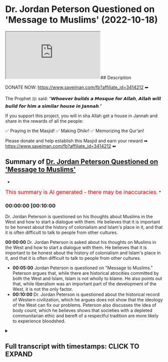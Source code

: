# Dr. Jordan Peterson Questioned on 'Message to Muslims' (2022-10-18)

<iframe loading='lazy' src='https://www.youtube.com/embed/jxr6ykYcA1M'></iframe>## Description

DONATE NOW: https://www.saveiman.com/fb?affiliate_id=3414212 ⬅

The Prophet ﷺ said: “𝙒𝙝𝙤𝙚𝙫𝙚𝙧 𝙗𝙪𝙞𝙡𝙙𝙨 𝙖 𝙈𝙤𝙨𝙦𝙪𝙚 𝙛𝙤𝙧 𝘼𝙡𝙡𝙖𝙝, 𝘼𝙡𝙡𝙖𝙝 𝙬𝙞𝙡𝙡 𝙗𝙪𝙞𝙡𝙙 𝙛𝙤𝙧 𝙝𝙞𝙢 𝙖 𝙨𝙞𝙢𝙞𝙡𝙖𝙧 𝙝𝙤𝙪𝙨𝙚 𝙞𝙣 𝙅𝙖𝙣𝙣𝙖𝙝.”

If you support this project, you will in sha Allah get a house in Jannah and share in the rewards of all the people:

✅ Praying in the Masjid!
✅ Making Dhikr!
✅ Memorizing the Qur’an!

Please donate and help establish this Masjid and earn your reward ➡ https://www.saveiman.com/fb?affiliate_id=3414212 ⬅

## Summary of [Dr. Jordan Peterson Questioned on 'Message to Muslims'](https://www.youtube.com/watch?v=jxr6ykYcA1M)


*

<span style="color:red; font-size:125%">This summary is AI generated - there may be inaccuracies</span>. [](/)*

### <a onclick="modifyYTiframeseektime('600')">00:00:00 [00:10:00</a>

Dr. Jordan Peterson is questioned on his thoughts about Muslims in the West and how to start a dialogue with them. He believes that it is important to be honest about the history of colonialism and Islam's place in it, and that it is often difficult to talk to people from other cultures.

**<a onclick="modifyYTiframeseektime('0')">00:00:00</a>** Dr. Jordan Peterson is asked about his thoughts on Muslims in the West and how to start a dialogue with them. He believes that it is important to be honest about the history of colonialism and Islam's place in it, and that it is often difficult to talk to people from other cultures.
* **<a onclick="modifyYTiframeseektime('300')">00:05:00</a>** Jordan Peterson is questioned on "Message to Muslims." Peterson argues that, while there are historical atrocities committed by both the West and Islam, Islam is not wholly to blame. He also points out that, while liberalism was an important part of the development of the West, it is not the only factor.
* **<a onclick="modifyYTiframeseektime('600')">00:10:00</a>**  Dr. Jordan Peterson is questioned about the historical record of Western civilization, which he argues does not show that the ideology of the West can fix our problems. Peterson also discusses the idea of body count, which he believes shows that societies with a depleted communitarian ethic and bereft of a respectful tradition are more likely to experience bloodshed.

<details><summary><h2>Full transcript with timestamps: CLICK TO EXPAND</h2></summary>

<a onclick="modifyYTiframeseektime('0)')">0:00:00 your brothers and sisters in the slum<\/a>
<a onclick="modifyYTiframeseektime('2)')">0:00:02 net from Norway are establishing a<\/a>
<a onclick="modifyYTiframeseektime('4)')">0:00:04 Masjid a dawa Center this Center this<\/a>
<a onclick="modifyYTiframeseektime('8)')">0:00:08 Masjid this educational institution will<\/a>
<a onclick="modifyYTiframeseektime('10)')">0:00:10 act like a beacon of light calling the<\/a>
<a onclick="modifyYTiframeseektime('14)')">0:00:14 Muslims in Norway back to the essence of<\/a>
<a onclick="modifyYTiframeseektime('16)')">0:00:16 Islam so give generously and Allah<\/a>
<a onclick="modifyYTiframeseektime('18)')">0:00:18 azzawajal would give you even<\/a>
<a onclick="modifyYTiframeseektime('21)')">0:00:21 I it is not obvious to me that I let me<\/a>
<a onclick="modifyYTiframeseektime('23)')">0:00:23 kind of push back a little bit on that<\/a>
<a onclick="modifyYTiframeseektime('25)')">0:00:25 point because you're an individual like<\/a>
<a onclick="modifyYTiframeseektime('27)')">0:00:27 obviously in your newest book you're<\/a>
<a onclick="modifyYTiframeseektime('28)')">0:00:28 talking about<\/a>
<a onclick="modifyYTiframeseektime('29)')">0:00:29 um category about precision and I would<\/a>
<a onclick="modifyYTiframeseektime('31)')">0:00:31 say you're an individual that is very<\/a>
<a onclick="modifyYTiframeseektime('32)')">0:00:32 precise they're categorized like if I<\/a>
<a onclick="modifyYTiframeseektime('34)')">0:00:34 was to say anything I would say that<\/a>
<a onclick="modifyYTiframeseektime('36)')">0:00:36 you're individual that's scrupulously<\/a>
<a onclick="modifyYTiframeseektime('37)')">0:00:37 meticulous inexactitude and I don't know<\/a>
<a onclick="modifyYTiframeseektime('40)')">0:00:40 meticulousness or whatever yeah so you<\/a>
<a onclick="modifyYTiframeseektime('42)')">0:00:42 speak and you think about what you're<\/a>
<a onclick="modifyYTiframeseektime('44)')">0:00:44 going to say before you say it that's<\/a>
<a onclick="modifyYTiframeseektime('46)')">0:00:46 what you're known for in fact if someone<\/a>
<a onclick="modifyYTiframeseektime('48)')">0:00:48 says something which is uh kind of off<\/a>
<a onclick="modifyYTiframeseektime('50)')">0:00:50 the market ill but you pull them up for<\/a>
<a onclick="modifyYTiframeseektime('52)')">0:00:52 it right and you know usually because I<\/a>
<a onclick="modifyYTiframeseektime('54)')">0:00:54 don't understand it then yeah for<\/a>
<a onclick="modifyYTiframeseektime('56)')">0:00:56 example like the Kathy Newman interview<\/a>
<a onclick="modifyYTiframeseektime('57)')">0:00:57 like the assumptions and the questioning<\/a>
<a onclick="modifyYTiframeseektime('59)')">0:00:59 that she had she had when she was<\/a>
<a onclick="modifyYTiframeseektime('61)')">0:01:01 questioning yourself you pulled her up<\/a>
<a onclick="modifyYTiframeseektime('62)')">0:01:02 on it and that's why it became so uh<\/a>
<a onclick="modifyYTiframeseektime('64)')">0:01:04 popular the discussion was so popular<\/a>
<a onclick="modifyYTiframeseektime('66)')">0:01:06 and you're a clinical psychologist so<\/a>
<a onclick="modifyYTiframeseektime('69)')">0:01:09 what I was going to say is that for<\/a>
<a onclick="modifyYTiframeseektime('70)')">0:01:10 example if I were to make a video right<\/a>
<a onclick="modifyYTiframeseektime('71)')">0:01:11 I say this message to the you know to<\/a>
<a onclick="modifyYTiframeseektime('73)')">0:01:13 White Canadians or something yeah yeah<\/a>
<a onclick="modifyYTiframeseektime('75)')">0:01:15 and I said you know it's hard to talk to<\/a>
<a onclick="modifyYTiframeseektime('77)')">0:01:17 them I say look you know um sensitively<\/a>
<a onclick="modifyYTiframeseektime('79)')">0:01:19 why don't you reach out to some Russians<\/a>
<a onclick="modifyYTiframeseektime('81)')">0:01:21 you know know or you know heaven forbid<\/a>
<a onclick="modifyYTiframeseektime('83)')">0:01:23 you know reach out to Black Africans or<\/a>
<a onclick="modifyYTiframeseektime('85)')">0:01:25 First Nation people you know whatever it<\/a>
<a onclick="modifyYTiframeseektime('88)')">0:01:28 may be<\/a>
<a onclick="modifyYTiframeseektime('89)')">0:01:29 how do you think<\/a>
<a onclick="modifyYTiframeseektime('91)')">0:01:31 the community of why Canadians let's say<\/a>
<a onclick="modifyYTiframeseektime('94)')">0:01:34 for the sake of argument will react to<\/a>
<a onclick="modifyYTiframeseektime('95)')">0:01:35 that kind of message what if it was you<\/a>
<a onclick="modifyYTiframeseektime('97)')">0:01:37 yeah well you're pretty disagreeable so<\/a>
<a onclick="modifyYTiframeseektime('99)')">0:01:39 you'd probably get bit back a lot yeah<\/a>
<a onclick="modifyYTiframeseektime('100)')">0:01:40 but exactly I don't I don't it's hard to<\/a>
<a onclick="modifyYTiframeseektime('103)')">0:01:43 say until you do it you know yeah I mean<\/a>
<a onclick="modifyYTiframeseektime('105)')">0:01:45 I have reached out to other communities<\/a>
<a onclick="modifyYTiframeseektime('108)')">0:01:48 let's say I did an interview with a<\/a>
<a onclick="modifyYTiframeseektime('110)')">0:01:50 friend of mine who's a Native American<\/a>
<a onclick="modifyYTiframeseektime('112)')">0:01:52 Carver who lives on the west coast and<\/a>
<a onclick="modifyYTiframeseektime('115)')">0:01:55 you know I'm not very happy with the<\/a>
<a onclick="modifyYTiframeseektime('117)')">0:01:57 narrative that's being promoted in<\/a>
<a onclick="modifyYTiframeseektime('119)')">0:01:59 Canada which is that the European<\/a>
<a onclick="modifyYTiframeseektime('123)')">0:02:03 settlement of Canada is best viewed as<\/a>
<a onclick="modifyYTiframeseektime('126)')">0:02:06 genocidally Colonial<\/a>
<a onclick="modifyYTiframeseektime('129)')">0:02:09 and having said that my friend this<\/a>
<a onclick="modifyYTiframeseektime('131)')">0:02:11 Carver was in a residential school in<\/a>
<a onclick="modifyYTiframeseektime('134)')">0:02:14 Canada and the residential schools were<\/a>
<a onclick="modifyYTiframeseektime('136)')">0:02:16 put forward by the government in an<\/a>
<a onclick="modifyYTiframeseektime('139)')">0:02:19 attempt and other institutions in an<\/a>
<a onclick="modifyYTiframeseektime('141)')">0:02:21 attempt to separate the indigenous<\/a>
<a onclick="modifyYTiframeseektime('143)')">0:02:23 children from their families and then<\/a>
<a onclick="modifyYTiframeseektime('145)')">0:02:25 socialize them rapidly according to<\/a>
<a onclick="modifyYTiframeseektime('148)')">0:02:28 European norms and there was some<\/a>
<a onclick="modifyYTiframeseektime('150)')">0:02:30 positive motivation for that and<\/a>
<a onclick="modifyYTiframeseektime('153)')">0:02:33 sometimes that helped and work but one<\/a>
<a onclick="modifyYTiframeseektime('156)')">0:02:36 of the things that did happen was that<\/a>
<a onclick="modifyYTiframeseektime('157)')">0:02:37 some schools were let's say invaded by<\/a>
<a onclick="modifyYTiframeseektime('160)')">0:02:40 people of a pronounced pedophilic and<\/a>
<a onclick="modifyYTiframeseektime('163)')">0:02:43 and sadistic bent and my friend ended up<\/a>
<a onclick="modifyYTiframeseektime('166)')">0:02:46 in one of those schools and his life was<\/a>
<a onclick="modifyYTiframeseektime('168)')">0:02:48 so Dreadful that you can't even hear<\/a>
<a onclick="modifyYTiframeseektime('170)')">0:02:50 about it without<\/a>
<a onclick="modifyYTiframeseektime('172)')">0:02:52 without<\/a>
<a onclick="modifyYTiframeseektime('173)')">0:02:53 serious emotional damage and so you know<\/a>
<a onclick="modifyYTiframeseektime('176)')">0:02:56 I went forward with that discussion and<\/a>
<a onclick="modifyYTiframeseektime('178)')">0:02:58 it was very contentious but it went very<\/a>
<a onclick="modifyYTiframeseektime('181)')">0:03:01 well and it it told a story that was<\/a>
<a onclick="modifyYTiframeseektime('184)')">0:03:04 true and needed to be told and so you<\/a>
<a onclick="modifyYTiframeseektime('186)')">0:03:06 know you step into foreign territory at<\/a>
<a onclick="modifyYTiframeseektime('188)')">0:03:08 your peril that's for sure but<\/a>
<a onclick="modifyYTiframeseektime('191)')">0:03:11 you know and it was relatively difficult<\/a>
<a onclick="modifyYTiframeseektime('193)')">0:03:13 for me to arrange<\/a>
<a onclick="modifyYTiframeseektime('195)')">0:03:15 for this to be a possibility of course<\/a>
<a onclick="modifyYTiframeseektime('197)')">0:03:17 and and but my my thought again because<\/a>
<a onclick="modifyYTiframeseektime('202)')">0:03:22 I'm trying to look for what we have to<\/a>
<a onclick="modifyYTiframeseektime('204)')">0:03:24 offer each other rather than what<\/a>
<a onclick="modifyYTiframeseektime('206)')">0:03:26 divides us I thought it was worthwhile<\/a>
<a onclick="modifyYTiframeseektime('208)')">0:03:28 so let me push back again once again<\/a>
<a onclick="modifyYTiframeseektime('210)')">0:03:30 once again on this plan so for example<\/a>
<a onclick="modifyYTiframeseektime('212)')">0:03:32 it's not always what you say sometimes<\/a>
<a onclick="modifyYTiframeseektime('214)')">0:03:34 it can be what you don't say so for<\/a>
<a onclick="modifyYTiframeseektime('216)')">0:03:36 instance<\/a>
<a onclick="modifyYTiframeseektime('217)')">0:03:37 I think you've become somewhat of an<\/a>
<a onclick="modifyYTiframeseektime('219)')">0:03:39 emblem of Western Civilization right in<\/a>
<a onclick="modifyYTiframeseektime('221)')">0:03:41 terms of your intention help us no you<\/a>
<a onclick="modifyYTiframeseektime('224)')">0:03:44 have and I also pushed back at the point<\/a>
<a onclick="modifyYTiframeseektime('225)')">0:03:45 that this is a foreign culture because I<\/a>
<a onclick="modifyYTiframeseektime('226)')">0:03:46 think that it's like I mean you've<\/a>
<a onclick="modifyYTiframeseektime('227)')">0:03:47 mentioned this in lecture as well that<\/a>
<a onclick="modifyYTiframeseektime('228)')">0:03:48 Islam has now become part of like you<\/a>
<a onclick="modifyYTiframeseektime('230)')">0:03:50 know Western culture yeah well that's<\/a>
<a onclick="modifyYTiframeseektime('232)')">0:03:52 the open question as as we noted in the<\/a>
<a onclick="modifyYTiframeseektime('235)')">0:03:55 introductory marks it's like well our is<\/a>
<a onclick="modifyYTiframeseektime('238)')">0:03:58 Islam part of the West we're kind of<\/a>
<a onclick="modifyYTiframeseektime('239)')">0:03:59 having the same discussion about Russia<\/a>
<a onclick="modifyYTiframeseektime('241)')">0:04:01 in some real sense and yeah that's<\/a>
<a onclick="modifyYTiframeseektime('243)')">0:04:03 really going well at the moment yeah so<\/a>
<a onclick="modifyYTiframeseektime('245)')">0:04:05 there's that part but what I would say<\/a>
<a onclick="modifyYTiframeseektime('246)')">0:04:06 is that you know if there is a bloody<\/a>
<a onclick="modifyYTiframeseektime('250)')">0:04:10 history of Western colonialism and<\/a>
<a onclick="modifyYTiframeseektime('252)')">0:04:12 that's almost undeniable like for<\/a>
<a onclick="modifyYTiframeseektime('253)')">0:04:13 example look at Algeria for instance<\/a>
<a onclick="modifyYTiframeseektime('255)')">0:04:15 Algeria when it was annexed by France<\/a>
<a onclick="modifyYTiframeseektime('258)')">0:04:18 and there's no dispute there's no<\/a>
<a onclick="modifyYTiframeseektime('260)')">0:04:20 dispute in what happened there so the<\/a>
<a onclick="modifyYTiframeseektime('261)')">0:04:21 issue like I'll give you one example of<\/a>
<a onclick="modifyYTiframeseektime('263)')">0:04:23 many this Spanish colonialism of Latin<\/a>
<a onclick="modifyYTiframeseektime('266)')">0:04:26 America for example<\/a>
<a onclick="modifyYTiframeseektime('268)')">0:04:28 um there are things that happened and<\/a>
<a onclick="modifyYTiframeseektime('269)')">0:04:29 it's I'm not saying that's not things<\/a>
<a onclick="modifyYTiframeseektime('271)')">0:04:31 that happened on only just on the<\/a>
<a onclick="modifyYTiframeseektime('273)')">0:04:33 Western Front yeah uh there are things<\/a>
<a onclick="modifyYTiframeseektime('275)')">0:04:35 that happened on the Muslim front as<\/a>
<a onclick="modifyYTiframeseektime('276)')">0:04:36 well of course that's true yeah no doubt<\/a>
<a onclick="modifyYTiframeseektime('278)')">0:04:38 about it right no I'm not going to stand<\/a>
<a onclick="modifyYTiframeseektime('280)')">0:04:40 here and you know defend them who came<\/a>
<a onclick="modifyYTiframeseektime('282)')">0:04:42 and we're very intolerant to uh<\/a>
<a onclick="modifyYTiframeseektime('284)')">0:04:44 producing Christians and kick them out<\/a>
<a onclick="modifyYTiframeseektime('285)')">0:04:45 of their homes and stuff like that who<\/a>
<a onclick="modifyYTiframeseektime('287)')">0:04:47 existed in Spain as well in fact so the<\/a>
<a onclick="modifyYTiframeseektime('289)')">0:04:49 point is I feel like I don't know as a<\/a>
<a onclick="modifyYTiframeseektime('291)')">0:04:51 psychologist I think my question would<\/a>
<a onclick="modifyYTiframeseektime('293)')">0:04:53 be to you that don't you think is it of<\/a>
<a onclick="modifyYTiframeseektime('295)')">0:04:55 any benefit to be concessionary in this<\/a>
<a onclick="modifyYTiframeseektime('297)')">0:04:57 regard like to start off a discussion by<\/a>
<a onclick="modifyYTiframeseektime('299)')">0:04:59 saying like we know<\/a>
<a onclick="modifyYTiframeseektime('301)')">0:05:01 um that these are things that could<\/a>
<a onclick="modifyYTiframeseektime('302)')">0:05:02 cause resentment yes because like for<\/a>
<a onclick="modifyYTiframeseektime('305)')">0:05:05 example I know a lot of Algerian people<\/a>
<a onclick="modifyYTiframeseektime('307)')">0:05:07 and this is very clear in their<\/a>
<a onclick="modifyYTiframeseektime('308)')">0:05:08 historical memory yes and the the<\/a>
<a onclick="modifyYTiframeseektime('311)')">0:05:11 accusation will be that the West have<\/a>
<a onclick="modifyYTiframeseektime('313)')">0:05:13 Colonial Amnesia here they don't they<\/a>
<a onclick="modifyYTiframeseektime('316)')">0:05:16 are not taking into account what they've<\/a>
<a onclick="modifyYTiframeseektime('317)')">0:05:17 done I'll be honest with you they don't<\/a>
<a onclick="modifyYTiframeseektime('319)')">0:05:19 don't even know how well okay yeah well<\/a>
<a onclick="modifyYTiframeseektime('322)')">0:05:22 absolutely I mean look here here's how I<\/a>
<a onclick="modifyYTiframeseektime('325)')">0:05:25 would address that psychologically<\/a>
<a onclick="modifyYTiframeseektime('328)')">0:05:28 um in in many of the mythological<\/a>
<a onclick="modifyYTiframeseektime('331)')">0:05:31 stories that I've read There is the<\/a>
<a onclick="modifyYTiframeseektime('334)')">0:05:34 motif of the evil uncle<\/a>
<a onclick="modifyYTiframeseektime('336)')">0:05:36 and so for example in the ancient<\/a>
<a onclick="modifyYTiframeseektime('339)')">0:05:39 Egyptian cosmology<\/a>
<a onclick="modifyYTiframeseektime('341)')">0:05:41 that there were two there were four<\/a>
<a onclick="modifyYTiframeseektime('344)')">0:05:44 deities four Central deities although a<\/a>
<a onclick="modifyYTiframeseektime('346)')">0:05:46 host of associated deities and one of<\/a>
<a onclick="modifyYTiframeseektime('348)')">0:05:48 them was Osiris who was the deity of the<\/a>
<a onclick="modifyYTiframeseektime('350)')">0:05:50 state that might be a good way of<\/a>
<a onclick="modifyYTiframeseektime('352)')">0:05:52 thinking about it and he had an evil<\/a>
<a onclick="modifyYTiframeseektime('353)')">0:05:53 brother Seth who was always conspiring<\/a>
<a onclick="modifyYTiframeseektime('356)')">0:05:56 in the background to overthrow the state<\/a>
<a onclick="modifyYTiframeseektime('358)')">0:05:58 and to establish his own rules say based<\/a>
<a onclick="modifyYTiframeseektime('361)')">0:06:01 on Power and the Egyptians this is<\/a>
<a onclick="modifyYTiframeseektime('364)')">0:06:04 thousands of years ago had figured out<\/a>
<a onclick="modifyYTiframeseektime('365)')">0:06:05 by that point because their society was<\/a>
<a onclick="modifyYTiframeseektime('367)')">0:06:07 quite large that<\/a>
<a onclick="modifyYTiframeseektime('369)')">0:06:09 there is something in the social<\/a>
<a onclick="modifyYTiframeseektime('370)')">0:06:10 structure itself that posed a threat to<\/a>
<a onclick="modifyYTiframeseektime('372)')">0:06:12 the structure and that was the tendency<\/a>
<a onclick="modifyYTiframeseektime('374)')">0:06:14 for the structure and its leaders to<\/a>
<a onclick="modifyYTiframeseektime('376)')">0:06:16 become willfully blind and for<\/a>
<a onclick="modifyYTiframeseektime('378)')">0:06:18 conspiratorial<\/a>
<a onclick="modifyYTiframeseektime('381)')">0:06:21 powers or patterns that would use<\/a>
<a onclick="modifyYTiframeseektime('383)')">0:06:23 resentment and the desire for power to<\/a>
<a onclick="modifyYTiframeseektime('385)')">0:06:25 overthrow that and they thought of<\/a>
<a onclick="modifyYTiframeseektime('387)')">0:06:27 Osiris as willfully blind and Seth has<\/a>
<a onclick="modifyYTiframeseektime('390)')">0:06:30 an eternal danger and that's true and<\/a>
<a onclick="modifyYTiframeseektime('391)')">0:06:31 and then but there's a there's another<\/a>
<a onclick="modifyYTiframeseektime('394)')">0:06:34 element to the evil Uncle too which is<\/a>
<a onclick="modifyYTiframeseektime('396)')">0:06:36 that in some real sense and it's a very<\/a>
<a onclick="modifyYTiframeseektime('399)')">0:06:39 difficult thing to sort through morally<\/a>
<a onclick="modifyYTiframeseektime('401)')">0:06:41 all of us walk on blood soaked ground<\/a>
<a onclick="modifyYTiframeseektime('403)')">0:06:43 because human history is in some regards<\/a>
<a onclick="modifyYTiframeseektime('408)')">0:06:48 a nightmarish catastrophe and some of<\/a>
<a onclick="modifyYTiframeseektime('410)')">0:06:50 that's just because life was so<\/a>
<a onclick="modifyYTiframeseektime('412)')">0:06:52 difficult but it's also because people<\/a>
<a onclick="modifyYTiframeseektime('414)')">0:06:54 did in unbelievably cruel and malicious<\/a>
<a onclick="modifyYTiframeseektime('417)')">0:06:57 and deceptive<\/a>
<a onclick="modifyYTiframeseektime('419)')">0:06:59 uh<\/a>
<a onclick="modifyYTiframeseektime('420)')">0:07:00 committed committed unbelievably cruel<\/a>
<a onclick="modifyYTiframeseektime('422)')">0:07:02 and atrocious and deceptive acts and so<\/a>
<a onclick="modifyYTiframeseektime('425)')">0:07:05 we're all stuck with this problem that<\/a>
<a onclick="modifyYTiframeseektime('427)')">0:07:07 here we are in relative peace and<\/a>
<a onclick="modifyYTiframeseektime('430)')">0:07:10 Harmony so far although we seem to be<\/a>
<a onclick="modifyYTiframeseektime('432)')">0:07:12 doing everything we can to try to<\/a>
<a onclick="modifyYTiframeseektime('434)')">0:07:14 disrupt that at the moment and part of<\/a>
<a onclick="modifyYTiframeseektime('437)')">0:07:17 the price that's being paid for that is<\/a>
<a onclick="modifyYTiframeseektime('439)')">0:07:19 an endless Litany of historical<\/a>
<a onclick="modifyYTiframeseektime('441)')">0:07:21 catastrophe and then we all have to face<\/a>
<a onclick="modifyYTiframeseektime('444)')">0:07:24 up to well what does that mean for us in<\/a>
<a onclick="modifyYTiframeseektime('447)')">0:07:27 terms of our individual responsibility<\/a>
<a onclick="modifyYTiframeseektime('448)')">0:07:28 and how do we construe ourselves in our<\/a>
<a onclick="modifyYTiframeseektime('451)')">0:07:31 society in light of that fact and we<\/a>
<a onclick="modifyYTiframeseektime('454)')">0:07:34 could go back and forth continually<\/a>
<a onclick="modifyYTiframeseektime('456)')">0:07:36 about whose historical atrocities were<\/a>
<a onclick="modifyYTiframeseektime('458)')">0:07:38 worse and that's a rough contest because<\/a>
<a onclick="modifyYTiframeseektime('461)')">0:07:41 you know the devil is definitely in the<\/a>
<a onclick="modifyYTiframeseektime('463)')">0:07:43 details there and then it also brings up<\/a>
<a onclick="modifyYTiframeseektime('465)')">0:07:45 the other problem which is well<\/a>
<a onclick="modifyYTiframeseektime('467)')">0:07:47 when the Spaniards went to Central<\/a>
<a onclick="modifyYTiframeseektime('470)')">0:07:50 America a lot of the Bloodshed they<\/a>
<a onclick="modifyYTiframeseektime('473)')">0:07:53 produced or the death they produced was<\/a>
<a onclick="modifyYTiframeseektime('475)')">0:07:55 actually a consequence of the<\/a>
<a onclick="modifyYTiframeseektime('476)')">0:07:56 introduction of disease because that<\/a>
<a onclick="modifyYTiframeseektime('478)')">0:07:58 took out about 95 percent of the native<\/a>
<a onclick="modifyYTiframeseektime('480)')">0:08:00 population in the Western Hemisphere and<\/a>
<a onclick="modifyYTiframeseektime('483)')">0:08:03 then the conquistadors were well maybe<\/a>
<a onclick="modifyYTiframeseektime('486)')">0:08:06 they weren't the finest representatives<\/a>
<a onclick="modifyYTiframeseektime('488)')">0:08:08 of the of the highest flowering Western<\/a>
<a onclick="modifyYTiframeseektime('490)')">0:08:10 Civilization we don't know what to what<\/a>
<a onclick="modifyYTiframeseektime('493)')">0:08:13 degree they were the sort of thugs that<\/a>
<a onclick="modifyYTiframeseektime('495)')">0:08:15 couldn't get along at home and went out<\/a>
<a onclick="modifyYTiframeseektime('497)')">0:08:17 adventuring and and then and and even if<\/a>
<a onclick="modifyYTiframeseektime('500)')">0:08:20 I say attempted to take full<\/a>
<a onclick="modifyYTiframeseektime('502)')">0:08:22 responsibility for that I'm not sure<\/a>
<a onclick="modifyYTiframeseektime('504)')">0:08:24 what it would mean because I suspect I<\/a>
<a onclick="modifyYTiframeseektime('506)')">0:08:26 have a lot more in common with you<\/a>
<a onclick="modifyYTiframeseektime('508)')">0:08:28 people in the modern world than I do<\/a>
<a onclick="modifyYTiframeseektime('510)')">0:08:30 with Spanish conquistadors from 300<\/a>
<a onclick="modifyYTiframeseektime('512)')">0:08:32 years ago now I'm not saying I bear no<\/a>
<a onclick="modifyYTiframeseektime('515)')">0:08:35 responsibility for the Bloodshed of the<\/a>
<a onclick="modifyYTiframeseektime('518)')">0:08:38 past but I would say we all bear that<\/a>
<a onclick="modifyYTiframeseektime('521)')">0:08:41 responsibility and that's something I<\/a>
<a onclick="modifyYTiframeseektime('523)')">0:08:43 would say that something like the<\/a>
<a onclick="modifyYTiframeseektime('524)')">0:08:44 conception of original sin yeah that's<\/a>
<a onclick="modifyYTiframeseektime('526)')">0:08:46 the point of difference to be honest I<\/a>
<a onclick="modifyYTiframeseektime('528)')">0:08:48 would disagree with that point like as a<\/a>
<a onclick="modifyYTiframeseektime('530)')">0:08:50 Muslim there is a verse no Quran says<\/a>
<a onclick="modifyYTiframeseektime('533)')">0:08:53 that one Soul should not bear the<\/a>
<a onclick="modifyYTiframeseektime('535)')">0:08:55 responsibility of someone else's actions<\/a>
<a onclick="modifyYTiframeseektime('537)')">0:08:57 yeah well that that's the other ethical<\/a>
<a onclick="modifyYTiframeseektime('539)')">0:08:59 complications so can you call me out in<\/a>
<a onclick="modifyYTiframeseektime('543)')">0:09:03 relationship<\/a>
<a onclick="modifyYTiframeseektime('545)')">0:09:05 but it's complicated right because yeah<\/a>
<a onclick="modifyYTiframeseektime('548)')">0:09:08 but because at the same time you do say<\/a>
<a onclick="modifyYTiframeseektime('550)')">0:09:10 and I don't mean you personally but you<\/a>
<a onclick="modifyYTiframeseektime('553)')">0:09:13 know we can say things like Well the<\/a>
<a onclick="modifyYTiframeseektime('555)')">0:09:15 West is not bearing sufficient<\/a>
<a onclick="modifyYTiframeseektime('556)')">0:09:16 responsibility for its Colonial past and<\/a>
<a onclick="modifyYTiframeseektime('559)')">0:09:19 so at some level that kind of devolves<\/a>
<a onclick="modifyYTiframeseektime('561)')">0:09:21 down to the individual so let me let me<\/a>
<a onclick="modifyYTiframeseektime('564)')">0:09:24 kind of rephrase it then I think you<\/a>
<a onclick="modifyYTiframeseektime('565)')">0:09:25 know I think that's more of a left-wing<\/a>
<a onclick="modifyYTiframeseektime('567)')">0:09:27 criticism that's like you know there's<\/a>
<a onclick="modifyYTiframeseektime('568)')">0:09:28 reparations and affirmative action<\/a>
<a onclick="modifyYTiframeseektime('570)')">0:09:30 programs yeah I'm not advocating any of<\/a>
<a onclick="modifyYTiframeseektime('572)')">0:09:32 that and not I even believe in any of<\/a>
<a onclick="modifyYTiframeseektime('573)')">0:09:33 that to be honest with you or me yeah so<\/a>
<a onclick="modifyYTiframeseektime('575)')">0:09:35 what I was putting as an alternative to<\/a>
<a onclick="modifyYTiframeseektime('577)')">0:09:37 that is this is there is this kind of I<\/a>
<a onclick="modifyYTiframeseektime('579)')">0:09:39 would call this maybe an oriental it's a<\/a>
<a onclick="modifyYTiframeseektime('581)')">0:09:41 new orientalist narrative which states<\/a>
<a onclick="modifyYTiframeseektime('583)')">0:09:43 that Islam is incapable of XYZ call it<\/a>
<a onclick="modifyYTiframeseektime('585)')">0:09:45 tolerance Call It Whatever It Is and<\/a>
<a onclick="modifyYTiframeseektime('588)')">0:09:48 look at what's happened in Islamic<\/a>
<a onclick="modifyYTiframeseektime('589)')">0:09:49 history you've got all of these deaths<\/a>
<a onclick="modifyYTiframeseektime('591)')">0:09:51 and you've got all of these kinds of<\/a>
<a onclick="modifyYTiframeseektime('592)')">0:09:52 things are happening comparative to what<\/a>
<a onclick="modifyYTiframeseektime('594)')">0:09:54 we have in the west and what we're<\/a>
<a onclick="modifyYTiframeseektime('595)')">0:09:55 saying is that let's look at what you<\/a>
<a onclick="modifyYTiframeseektime('597)')">0:09:57 have in the west because liberalism was<\/a>
<a onclick="modifyYTiframeseektime('598)')">0:09:58 an ideology that was cited in the 17th<\/a>
<a onclick="modifyYTiframeseektime('600)')">0:10:00 century like I mean really it was<\/a>
<a onclick="modifyYTiframeseektime('601)')">0:10:01 crystallized you know with John Locke<\/a>
<a onclick="modifyYTiframeseektime('602)')">0:10:02 and all those kind of things then and<\/a>
<a onclick="modifyYTiframeseektime('604)')">0:10:04 after liberalism was established in fact<\/a>
<a onclick="modifyYTiframeseektime('606)')">0:10:06 the Constitution and the documents for<\/a>
<a onclick="modifyYTiframeseektime('609)')">0:10:09 founding fathers and stuff like that<\/a>
<a onclick="modifyYTiframeseektime('610)')">0:10:10 were based on the liberal secular<\/a>
<a onclick="modifyYTiframeseektime('612)')">0:10:12 principles even after that you had<\/a>
<a onclick="modifyYTiframeseektime('614)')">0:10:14 Napoleonic Wars even after that you had<\/a>
<a onclick="modifyYTiframeseektime('616)')">0:10:16 colonialism continue you had slavery<\/a>
<a onclick="modifyYTiframeseektime('617)')">0:10:17 continue until 1867 whatever was you<\/a>
<a onclick="modifyYTiframeseektime('620)')">0:10:20 know the American Civil War ended<\/a>
<a onclick="modifyYTiframeseektime('622)')">0:10:22 um so what we're saying is that this<\/a>
<a onclick="modifyYTiframeseektime('624)')">0:10:24 picture of history that you know the<\/a>
<a onclick="modifyYTiframeseektime('626)')">0:10:26 West is best basically this idea because<\/a>
<a onclick="modifyYTiframeseektime('628)')">0:10:28 our ideology can fix all problems it's<\/a>
<a onclick="modifyYTiframeseektime('631)')">0:10:31 not reasonable when you look at the<\/a>
<a onclick="modifyYTiframeseektime('633)')">0:10:33 Historical records I mean one of um one<\/a>
<a onclick="modifyYTiframeseektime('635)')">0:10:35 scholar called Navid Sheikh actually<\/a>
<a onclick="modifyYTiframeseektime('636)')">0:10:36 done a piece it's called body count and<\/a>
<a onclick="modifyYTiframeseektime('639)')">0:10:39 he was counting the amount of people<\/a>
<a onclick="modifyYTiframeseektime('641)')">0:10:41 that died in each civilization and he<\/a>
<a onclick="modifyYTiframeseektime('644)')">0:10:44 put the Western Civilization is the<\/a>
<a onclick="modifyYTiframeseektime('646)')">0:10:46 highest and because you have things like<\/a>
<a onclick="modifyYTiframeseektime('647)')">0:10:47 World War one and World War II and these<\/a>
<a onclick="modifyYTiframeseektime('649)')">0:10:49 things were World War One World War II<\/a>
<a onclick="modifyYTiframeseektime('650)')">0:10:50 were nationalistic conquests they were<\/a>
<a onclick="modifyYTiframeseektime('652)')">0:10:52 not religiously inspired when you can<\/a>
<a onclick="modifyYTiframeseektime('654)')">0:10:54 you can argue to what extent where World<\/a>
<a onclick="modifyYTiframeseektime('656)')">0:10:56 War one was religiously inspired but<\/a>
<a onclick="modifyYTiframeseektime('657)')">0:10:57 certainly Islam didn't was not a main<\/a>
<a onclick="modifyYTiframeseektime('659)')">0:10:59 feature of the 30 million people that<\/a>
<a onclick="modifyYTiframeseektime('661)')">0:11:01 died in World War One or however many<\/a>
<a onclick="modifyYTiframeseektime('663)')">0:11:03 many million people died in order to so<\/a>
<a onclick="modifyYTiframeseektime('665)')">0:11:05 the point is that we're saying is that<\/a>
<a onclick="modifyYTiframeseektime('666)')">0:11:06 and obviously you've got Concepts in the<\/a>
<a onclick="modifyYTiframeseektime('668)')">0:11:08 west like Manifest Destiny and which I<\/a>
<a onclick="modifyYTiframeseektime('671)')">0:11:11 think every single president of the<\/a>
<a onclick="modifyYTiframeseektime('672)')">0:11:12 United States of America lived in<\/a>
<a onclick="modifyYTiframeseektime('673)')">0:11:13 Westwood expansion these kind of things<\/a>
<a onclick="modifyYTiframeseektime('675)')">0:11:15 the point is is that the proposition<\/a>
<a onclick="modifyYTiframeseektime('678)')">0:11:18 that the ideology of the West can fix<\/a>
<a onclick="modifyYTiframeseektime('681)')">0:11:21 our problems this is what we have an<\/a>
<a onclick="modifyYTiframeseektime('682)')">0:11:22 issue with because what we're saying is<\/a>
<a onclick="modifyYTiframeseektime('684)')">0:11:24 that if we look at the historical record<\/a>
<a onclick="modifyYTiframeseektime('685)')">0:11:25 there is no evidence of that in fact<\/a>
<a onclick="modifyYTiframeseektime('688)')">0:11:28 what has shown us is that there's more<\/a>
<a onclick="modifyYTiframeseektime('689)')">0:11:29 Bloodshed individualism has caused More<\/a>
<a onclick="modifyYTiframeseektime('691)')">0:11:31 Death like with all due respect I know<\/a>
<a onclick="modifyYTiframeseektime('694)')">0:11:34 that you you do cherish individuals I'm<\/a>
<a onclick="modifyYTiframeseektime('696)')">0:11:36 not saying everything is bad about it<\/a>
<a onclick="modifyYTiframeseektime('697)')">0:11:37 but there's when when you have a society<\/a>
<a onclick="modifyYTiframeseektime('699)')">0:11:39 deplete of a communitarian ethic<\/a>
<a onclick="modifyYTiframeseektime('702)')">0:11:42 is bereft of a communitarian ethic then<\/a>
<a onclick="modifyYTiframeseektime('705)')">0:11:45 you can have these issues and so these<\/a>
<a onclick="modifyYTiframeseektime('708)')">0:11:48 are conversations and I think you are<\/a>
<a onclick="modifyYTiframeseektime('709)')">0:11:49 moving towards a communitarianism your<\/a>
<a onclick="modifyYTiframeseektime('711)')">0:11:51 newest book you're talking about<\/a>
<a onclick="modifyYTiframeseektime('712)')">0:11:52 institutions and these kind of things<\/a>
<a onclick="modifyYTiframeseektime('713)')">0:11:53 and the respectful tradition and these<\/a>
<a onclick="modifyYTiframeseektime('715)')">0:11:55 kind of things I'm not sure if I'm<\/a>
<a onclick="modifyYTiframeseektime('717)')">0:11:57 reading you correctly but<\/a>
<a onclick="modifyYTiframeseektime('718)')">0:11:58 these are the kinds of conversations I<\/a>
<a onclick="modifyYTiframeseektime('720)')">0:12:00 think we need to have but on that point<\/a>
<a onclick="modifyYTiframeseektime('722)')">0:12:02 I think<\/a>
<a onclick="modifyYTiframeseektime('723)')">0:12:03 I don't want this to be interrogative<\/a>
</details>